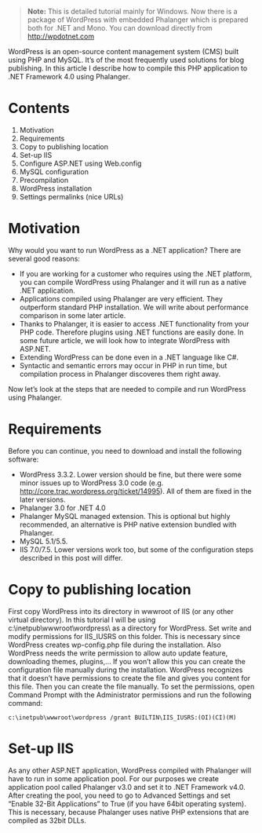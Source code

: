 > **Note:** This is detailed tutorial mainly for Windows. Now there is a package of WordPress with embedded Phalanger which is prepared both for .NET and Mono. You can download directly from http://wpdotnet.com

WordPress is an open-source content management system (CMS) built using PHP and MySQL. It’s of the most frequently used solutions for blog publishing. In this article I describe how to compile this PHP application to .NET Framework 4.0 using Phalanger.

# Contents

1.	Motivation
2.	Requirements
3.	Copy to publishing location
4.	Set-up IIS
5.	Configure ASP.NET using Web.config
6.	MySQL configuration
7.	Precompilation
8.	WordPress installation
9.	Settings permalinks (nice URLs)

# Motivation
Why would you want to run WordPress as a .NET application? There are several good reasons:
- If you are working for a customer who requires using the .NET platform, you can compile WordPress using Phalanger and it will run as a native .NET application.
- Applications compiled using Phalanger are very efficient. They outperform standard PHP installation. We will write about performance comparison in some later article.
- Thanks to Phalanger, it is easier to access .NET functionality from your PHP code. Therefore plugins using .NET functions are easily done. In some future article, we will look how to integrate WordPress with ASP.NET.
- Extending WordPress can be done even in a .NET language like C#. 
- Syntactic and semantic errors may occur in PHP in run time, but compilation process in Phalanger discoveres them right away. 
 
Now let’s look at the steps that are needed to compile and run WordPress using Phalanger.

# Requirements
Before you can continue, you need to download and install the following software:
- WordPress 3.3.2. Lower version should be fine, but there were some minor issues up to WordPress 3.0 code (e.g. http://core.trac.wordpress.org/ticket/14995). All of them are fixed in the later versions.
- Phalanger 3.0 for .NET 4.0
- Phalanger MySQL managed extension. This is optional but highly recommended, an alternative is PHP native extension bundled with Phalanger.
- MySQL 5.1/5.5.
- IIS 7.0/7.5. Lower versions work too, but some of the configuration steps described in this post will differ.

# Copy to publishing location
First copy WordPress into its directory in wwwroot of IIS (or any other virtual directory). In this tutorial I will be using c:\inetpub\wwwroot\wordpress\ as a directory for WordPress. Set write and modify permissions for IIS_IUSRS on this folder. This is necessary since WordPress creates wp-config.php file during the installation. Also WordPress needs the write permission to allow auto update feature, downloading themes, plugins,… If you won’t allow this you can create the configuration file manually during the installation. WordPress recognizes that it doesn’t have permissions to create the file and gives you content for this file. Then you can create the file manually.
To set the permissions, open Command Prompt with the Administrator permissions and run the following command:

`c:\inetpub\wwwroot\wordpress /grant BUILTIN\IIS_IUSRS:(OI)(CI)(M)`

# Set-up IIS
As any other ASP.NET application, WordPress compiled with Phalanger will have to run in some application pool. For our purposes we create application pool called Phalanger v3.0 and set it to .NET Framework v4.0. After creating the pool, you need to go to Advanced Settings and set “Enable 32-Bit Applications” to True (if you have 64bit operating system). This is necessary, because Phalanger uses native PHP extensions that are compiled as 32bit DLLs.
